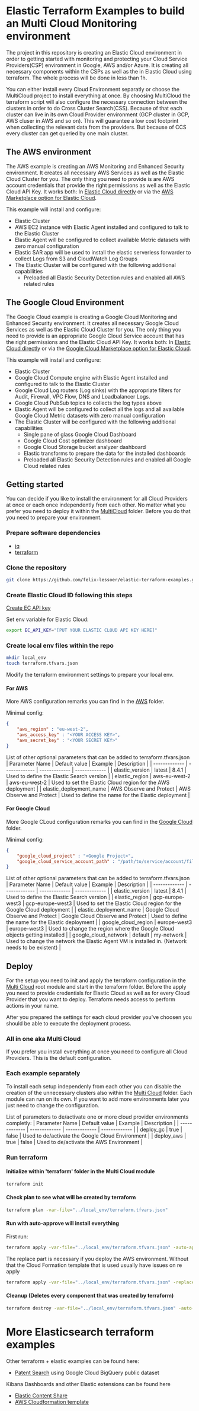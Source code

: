 # Elastic Terraform Examples to build an Multi Cloud Monitoring environment

The project in this repository is creating an Elastic Cloud environment in order to getting started with monitoring and protecting your Cloud Service Providers(CSP) environment in Google, AWS and/or Azure. It is creating all necessary components within the CSPs as well as the in Elastic Cloud using terraform. The whole process will be done in less than 1h. 

You can either install every Cloud Environment separatly or choose the MultiCloud project to install everything at once. By choosing MultiCloud the terraform script will also configure the necessary connection between the clusters in order to do Cross Cluster Search(CSS). Because of that each cluster can live in its own Cloud Provider environment (GCP cluster in GCP, AWS cluser in AWS and so on). This will guarantee a low cost footprint when collecting the relevant data from the providers. But because of CCS every cluster can get queried by one main cluster. 

## The AWS environment

The AWS example is creating an AWS Monitoring and Enhanced Security environment. It creates all necessary AWS Services as well as the Elastic Cloud Cluster for you. The only thing you need to provide is are AWS account credentials that provide the right permissions as well as the Elastic Cloud API Key. It works both: In [Elastic Cloud directly](https://cloud.elastic.co) or via the [AWS Marketplace option for Elastic Cloud](https://ela.st/aws).

This example will install and configure:
- Elastic Cluster
- AWS EC2 instance with Elastic Agent installed and configured to talk to the Elastic Cluster 
- Elastic Agent will be configured to collect available Metric datasets with zero manual configuration
- Elastic SAR app will be used to install the elastic serverless forwarder to collect Logs from S3 and CloudWatch Log Groups 
- The Elastic Cluster will be configured with the following additional capabilities
	- Preloaded all Elastic Security Detection rules and enabled all AWS related rules

## The Google Cloud Environment

The Google Cloud example is creating a Google Cloud Monitoring and Enhanced Security environment. It creates all necessary Google Cloud Services as well as the Elastic Cloud Cluster for you. The only thing you need to provide is an appropriate Google Cloud Service account that has the right permissions and the Elastic Cloud API Key. It works both: In [Elastic Cloud directly](https://cloud.elastic.co) or via the [Google Cloud Marketplace option for Elastic Cloud](https://ela.st/google).

This example will install and configure:
- Elastic Cluster
- Google Cloud Compute engine with Elastic Agent installed and configured to talk to the Elastic Cluster
- Google Cloud Log routers (Log sinks) with the appropriate filters for Audit, Firewall, VPC Flow, DNS and Loadbalancer Logs. 
- Google Cloud PubSub topics to collects the log types above
- Elastic Agent will be configured to collect all the logs and all available Google Cloud Metric datasets with zero manual configuration
- The Elastic Cluster will be configured with the following additional capabilities
	- Single pane of glass Google Cloud Dashboard
	- Google Cloud Cost optimizer dashboard
	- Google Cloud Storage bucket analyzer dashboard
	- Elastic transforms to prepare the data for the installed dashboards
	- Preloaded all Elastic Security Detection rules and enabled all Google Cloud related rules

## Getting started

You can decide if you like to install the environment for all Cloud Providers at once or each once independently from each other. No matter what you prefer you need to deploy it within the [MultiCloud](MultiCloud) folder. Before you do that you need to prepare your environment.

### Prepare software dependencies

- [jq](https://stedolan.github.io/jq/download/)
- [terraform](https://www.terraform.io/downloads)

### Clone the repository

```bash
git clone https://github.com/felix-lessoer/elastic-terraform-examples.git
```

### Create Elastic Cloud ID following this steps

[Create EC API key](https://registry.terraform.io/providers/elastic/ec/latest/docs#api-key-authentication-recommended)

Set env variable for Elastic Cloud:

```bash
export EC_API_KEY="[PUT YOUR ELASTIC CLOUD API KEY HERE]"
```

### Create local env files within the repo

```bash
mkdir local_env
touch terraform.tfvars.json
```

Modify the terraform environment settings to prepare your local env.

#### For AWS
More AWS configuration remarks you can find in the [AWS](AWS) folder.

Minimal config:
```json
{
	"aws_region" : "eu-west-2",	 
	"aws_access_key" : "<YOUR ACCESS KEY>",
	"aws_secret_key" : "<YOUR SECRET KEY>"
}
```

List of other optional parameters that can be added to terraform.tfvars.json 
| Parameter Name  | Default value | Example | Description |
| ------------- | ------------- | ------------- | ------------- |
| elastic_version  | latest  | 8.4.1  | Used to define the Elastic Search version  |
| elastic_region  | aws-eu-west-2  | aws-eu-west-2  | Used to set the Elastic Cloud region for the AWS deployment  |
| elastic_deployment_name  | AWS Observe and Protect  | AWS Observe and Protect  | Used to define the name for the Elastic deployment  |

#### For Google Cloud
More Google CLoud configuration remarks you can find in the [Google Cloud](GoogleCloud) folder.

Minimal config:
```json
{
	"google_cloud_project" : "<Google Project>",
	"google_cloud_service_account_path" : "/path/to/service/account/file"
}
```

List of other optional parameters that can be added to terraform.tfvars.json 
| Parameter Name  | Default value | Example | Description |
| ------------- | ------------- | ------------- | ------------- |
| elastic_version  | latest  | 8.4.1  | Used to define the Elastic Search version  |
| elastic_region  | gcp-europe-west3  | gcp-europe-west3  | Used to set the Elastic Cloud region for the Google Cloud deployment  |
| elastic_deployment_name  | Google Cloud Observe and Protect  | Google Cloud Observe and Protect  | Used to define the name for the Elastic deployment  |
| google_cloud_region  | europe-west3  | europe-west3  | Used to change the region where the Google Cloud objects getting installed  |
| google_cloud_network  | default | my-network  | Used to change the network the Elastic Agent VM is installed in. (Network needs to be existent)  |

## Deploy

For the  setup you need to init and apply the terraform configuration in the [Multi Cloud](MultiCloud) root module and start in the terraform folder. Before the apply you need to provide credentials for Elastic Cloud as well as for every Cloud Provider that you want to deploy. Terraform needs access to perform actions in your name.

After you prepared the settings for each cloud provider you've choosen you should be able to execute the deployment process.

### All in one aka Multi Cloud

If you prefer you install everything at once you need to configure all Cloud Providers. This is the default configuration. 

### Each example separately

To install each setup independenly from each other you can disable the creation of the unnecessary clusters also within the [Multi Cloud](MultiCloud) folder. Each module can run on its own. 
If you want to add more environments later you just need to change the configuration.


List of parameters to de/activate one or more cloud provider environments completly:
| Parameter Name  | Default value | Example | Description |
| ------------- | ------------- | ------------- | ------------- |
| deploy_gc  | true  | false  | Used to de/activate the Google Cloud Environment  |
| deploy_aws  | true  | false  | Used to de/activate the AWS Environment   |


### Run terraform

#### Initialize within 'terraform' folder in the Multi Cloud module

```bash
terraform init
```

#### Check plan to see what will be created by terraform

```bash
terraform plan -var-file="../local_env/terraform.tfvars.json"
```

#### Run with auto-approve will install everything

First run:
```bash
terraform apply -var-file="../local_env/terraform.tfvars.json" -auto-approve
```

The replace part is necessary if you deploy the AWS environment. Without that the Cloud Formation template that is used usually have issues on re apply 
```bash
terraform apply -var-file="../local_env/terraform.tfvars.json" -replace module.aws_environment[0].aws_serverlessapplicationrepository_cloudformation_stack.esf_cf_stack -auto-approve
```

#### Cleanup (Deletes every component that was created by terraform)

```bash
terraform destroy -var-file="../local_env/terraform.tfvars.json" -auto-approve
```

# More Elasticsearch terraform examples

Other terraform + elastic examples can be found here:
- [Patent Search](https://github.com/MarxDimitri/solution-accelerators/tree/main/patent-search) using Google Cloud BigQuery public dataset

Kibana Dashboards and other Elastic extensions can be found here
- [Elastic Content Share](https://elastic-content-share.eu/)
- [AWS Cloudformation template](https://elastic-content-share.eu/blog/how-to-create-elastic-cloud-cluster-via-aws-cloud-formation-template/)

 
